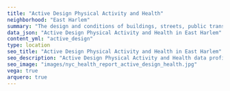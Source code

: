 ```yaml
---
title: "Active Design Physical Activity and Health"
neighborhood: "East Harlem"
summary: "The design and conditions of buildings, streets, public transportation and parks influence physical activity, use of active transportation and other healthy behavior. A neighborhood's features can also impact the safety of its residents."
data_json: "Active Design Physical Activity and Health in East Harlem"
content_yml: "active_design"
type: location
seo_title: "Active Design Physical Activity and Health in East Harlem"
seo_description: "Active Design Physical Activity and Health data profile for the East Harlem neighborhood of NYC."
seo_image: "images/nyc_health_report_active_design_health.jpg"
vega: true
arquero: true
---
```

